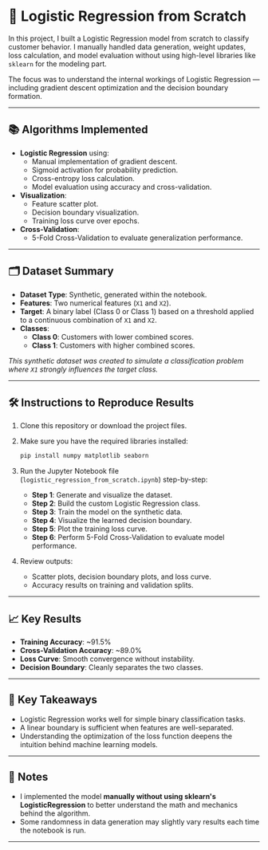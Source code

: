 # 🧠 Logistic Regression from Scratch

In this project, I built a Logistic Regression model from scratch to classify customer behavior. I manually handled data generation, weight updates, loss calculation, and model evaluation without using high-level libraries like `sklearn` for the modeling part. 

The focus was to understand the internal workings of Logistic Regression — including gradient descent optimization and the decision boundary formation.

---

## 📚 Algorithms Implemented

- **Logistic Regression** using:
  - Manual implementation of gradient descent.
  - Sigmoid activation for probability prediction.
  - Cross-entropy loss calculation.
  - Model evaluation using accuracy and cross-validation.
- **Visualization**:
  - Feature scatter plot.
  - Decision boundary visualization.
  - Training loss curve over epochs.
- **Cross-Validation**:
  - 5-Fold Cross-Validation to evaluate generalization performance.

---

## 🗂 Dataset Summary

- **Dataset Type**: Synthetic, generated within the notebook.
- **Features**: Two numerical features (`X1` and `X2`).
- **Target**: A binary label (Class 0 or Class 1) based on a threshold applied to a continuous combination of `X1` and `X2`.
- **Classes**: 
  - **Class 0**: Customers with lower combined scores.
  - **Class 1**: Customers with higher combined scores.

*This synthetic dataset was created to simulate a classification problem where `X1` strongly influences the target class.*

---

## 🛠 Instructions to Reproduce Results

1. Clone this repository or download the project files.
2. Make sure you have the required libraries installed:
    ```bash
    pip install numpy matplotlib seaborn
    ```
3. Run the Jupyter Notebook file (`logistic_regression_from_scratch.ipynb`) step-by-step:
    - **Step 1**: Generate and visualize the dataset.
    - **Step 2**: Build the custom Logistic Regression class.
    - **Step 3**: Train the model on the synthetic data.
    - **Step 4**: Visualize the learned decision boundary.
    - **Step 5**: Plot the training loss curve.
    - **Step 6**: Perform 5-Fold Cross-Validation to evaluate model performance.

4. Review outputs:
    - Scatter plots, decision boundary plots, and loss curve.
    - Accuracy results on training and validation splits.

---

## 📈 Key Results

- **Training Accuracy**: ~91.5%
- **Cross-Validation Accuracy**: ~89.0%
- **Loss Curve**: Smooth convergence without instability.
- **Decision Boundary**: Cleanly separates the two classes.

---

## 🎯 Key Takeaways

- Logistic Regression works well for simple binary classification tasks.
- A linear boundary is sufficient when features are well-separated.
- Understanding the optimization of the loss function deepens the intuition behind machine learning models.

---

## 📌 Notes

- I implemented the model **manually without using sklearn's LogisticRegression** to better understand the math and mechanics behind the algorithm.
- Some randomness in data generation may slightly vary results each time the notebook is run.

---

